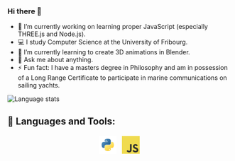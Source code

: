 ### Hi there 👋

- 🔭 I’m currently working on learning proper JavaScript (especially THREE.js and Node.js).
- 💻 I study Computer Science at the University of Fribourg.
- 🌱 I’m currently learning to create 3D animations in Blender.
- 💭 Ask me about anything.
- ⚡ Fun fact: I have a masters degree in Philosophy and am in possession of a Long Range Certificate to participate in marine communications on sailing yachts.

<img src="https://github-readme-stats.vercel.app/api/top-langs/?username=oliolioli&layout=compact" alt="Language stats">


## 🧰 Languages and Tools:
<p align="center">
<img src="https://raw.githubusercontent.com/github/explore/80688e429a7d4ef2fca1e82350fe8e3517d3494d/topics/python/python.png" alt="Python" height="40" style="vertical-align:top; margin:4px">
<img src="https://raw.githubusercontent.com/github/explore/80688e429a7d4ef2fca1e82350fe8e3517d3494d/topics/javascript/javascript.png" alt="Javascript" height="40" style="vertical-align:top; margin:4px">
</p>
